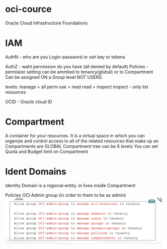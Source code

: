# oci-cource
Oracle Cloud Infrastructure Foundations

# IAM
AuthN - who are you
Login-password or ssh key or tokens

AuthZ - waht  permission  do you have (all denied by default)
Policies  - permision setting  can be ammlied to tenancy(global) or to Compartment
Can be assigned ON a Group level NOT USERS. 

levels:
manage = all perm
use    = read
read = inspect
inspect  - only list resources

OCID - Oracle cloud ID

# Compartment
A container for your resources. It is a virtual space in which you can organize and control access to all of the related resources that make up an
Compartments  are GLOBAL
Compartment tree can be 6 levels
You  can  set Quota and Budget limit on Compartment

# Ident Domains
Identity Domain is a regional entity. in lives inside Compartment

Policies OCI Admin group (in order to them to  be as admin)
![Alt text](image.png)



